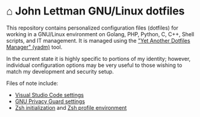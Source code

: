 ⌂ John Lettman GNU/Linux dotfiles
=================================

This repository contains personalized configuration files (dotfiles) for working
in a GNU/Linux environment on Golang, PHP, Python, C, C++, Shell scripts, and
IT management. It is managed using the
["Yet Another Dotfiles Manager" (yadm)](https://thelocehiliosan.github.io/yadm/)
tool.

In the current state it is highly specific to portions of my identity; however,
individual configuration options may be very useful to those wishing to match
my development and security setup.

Files of note include:

- [Visual Studio Code settings](.config/Code/User/settings.json)
- [GNU Privacy Guard settings](.gnupg/gpg.conf)
- [Zsh initialization](.zshrc) and [Zsh profile environment](.zprofile)
